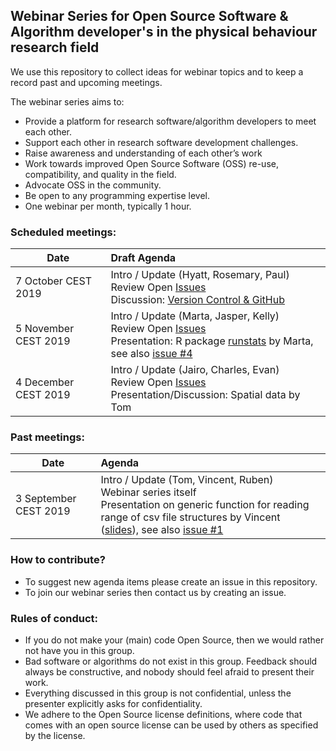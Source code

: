 ## Webinar Series for Open Source Software & Algorithm developer's in the physical behaviour research field

We use this repository to collect ideas for webinar topics and to keep a record past and upcoming meetings.

The webinar series aims to:
- Provide a platform for research software/algorithm developers to meet each other.
- Support each other in research software development challenges.
- Raise awareness and understanding of each other’s work
- Work towards improved Open Source Software (OSS) re-use, compatibility, and quality in the field.
- Advocate OSS in the community.
- Be open to any programming expertise level.
- One webinar per month, typically 1 hour.

### Scheduled meetings:

| Date | Draft Agenda | 
| ---- | :--------------- |
| 7 October CEST 2019 |  Intro / Update (Hyatt, Rosemary, Paul) <br/> Review Open [Issues](https://github.com/wadpac/oss-dev-webinar-series-pb-field/issues) <br/> Discussion: [Version Control & GitHub](https://github.com/wadpac/oss-dev-webinar-series-pb-field/issues/3) |
| 5 November CEST 2019 |  Intro / Update (Marta, Jasper, Kelly) <br/> Review Open [Issues](https://github.com/wadpac/oss-dev-webinar-series-pb-field/issues) <br/> Presentation: R package [runstats](https://cran.r-project.org/web/packages/runstats/index.html) by Marta, see also [issue #4](https://github.com/wadpac/oss-dev-webinar-series-pb-field/issues/4) |
| 4 December CEST 2019 |  Intro / Update (Jairo, Charles, Evan) <br/> Review Open [Issues](https://github.com/wadpac/oss-dev-webinar-series-pb-field/issues) <br/> Presentation/Discussion: Spatial data by Tom |

### Past meetings:

| Date | Agenda | 
| ---- | :--------------- |
| 3 September CEST 2019 | Intro / Update (Tom, Vincent, Ruben)  <br/> Webinar series itself <br/> Presentation on generic function for reading range of csv file structures by Vincent ([slides](slides/slides_OSSdevelopers_webinar_3September2019.pdf)), see also [issue #1](https://github.com/wadpac/oss-dev-webinar-series-pb-field/issues/1) |

### How to contribute?
- To suggest new agenda items please create an issue in this repository.
- To join our webinar series then contact us by creating an issue.

### Rules of conduct:
- If you do not make your (main) code Open Source, then we would rather not have you in this group.
- Bad software or algorithms do not exist in this group. Feedback should always be constructive, and nobody should feel afraid to present their work.
- Everything discussed in this group is not confidential, unless the presenter explicitly asks for confidentiality.
- We adhere to the Open Source license definitions, where code that comes with an open source license can be used by others as specified by the license.

